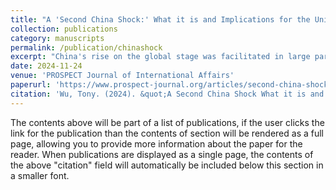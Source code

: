 ```yaml
---
title: "A 'Second China Shock:' What it is and Implications for the United States"
collection: publications
category: manuscripts
permalink: /publication/chinashock
excerpt: "China's rise on the global stage was facilitated in large part by an artifical export surge, the effects of which was dubbed the 'China Shock.' Now, with the country facing strong economic headwinds, Chinese leaders are trying to craft another export surge to revive growth. The U.S. may be in for another round of job loss and political turmoil."
date: 2024-11-24
venue: 'PROSPECT Journal of International Affairs'
paperurl: 'https://www.prospect-journal.org/articles/second-china-shock'
citation: 'Wu, Tony. (2024). &quot;A Second China Shock What it is and Implications for the United States&quot; <i>PROSPECT Journal of International Affairs </i>. 1(1).'
---
```


The contents above will be part of a list of publications, if the user clicks the link for the publication than the contents of section will be rendered as a full page, allowing you to provide more information about the paper for the reader. When publications are displayed as a single page, the contents of the above "citation" field will automatically be included below this section in a smaller font.
